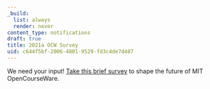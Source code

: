 ```yaml
---
_build:
  list: always
  render: never
content_type: notifications
draft: true
title: 2021a OCW Survey
uid: c644f5bf-2006-4801-9529-fd3c4de7d487
---
```

We need your input! [Take this brief survey](https://mit.co1.qualtrics.com/jfe/form/SV_0AGEonPWFBJOT78) to shape the future of MIT OpenCourseWare.
